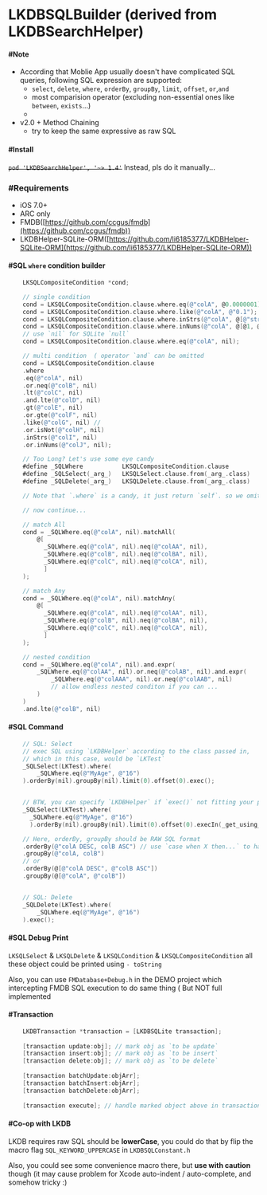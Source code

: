 # LKDBSQLBuilder (derived from LKDBSearchHelper)


#### #Note
* According that Moblie App usually doesn't have complicated SQL queries, following SQL expression are supported: 
  * `select`, `delete`, `where`, `orderBy`, `groupBy`, `limit`, `offset`, `or`,`and`
  * most comparision operator (excluding non-essential ones like `between`, `exists`...)
  * 
* v2.0 + Method Chaining
  * try to keep the same expressive as raw SQL 


#### #Install

~~`pod 'LKDBSearchHelper', '~> 1.4'`~~
Instead, pls do it manually...

### #Requirements

* iOS 7.0+
* ARC only 
* FMDB([https://github.com/ccgus/fmdb](https://github.com/ccgus/fmdb))
* LKDBHelper-SQLite-ORM([https://github.com/li6185377/LKDBHelper-SQLite-ORM](https://github.com/li6185377/LKDBHelper-SQLite-ORM))


#### #SQL `where` condition builder


```objective-c
    LKSQLCompositeCondition *cond;

    // single condition
    cond = LKSQLCompositeCondition.clause.where.eq(@"colA", @0.0000001);
    cond = LKSQLCompositeCondition.clause.where.like(@"colA", @"0.1");
    cond = LKSQLCompositeCondition.clause.where.inStrs(@"colA", @[@"str1", @"str2", @"str3"]);
    cond = LKSQLCompositeCondition.clause.where.inNums(@"colA", @[@1, @2, @3]);
    // use `nil` for SQLite `null`
    cond = LKSQLCompositeCondition.clause.where.eq(@"colA", nil);

    // multi condition  ( operator `and` can be omitted 
    cond = LKSQLCompositeCondition.clause
    .where
    .eq(@"colA", nil)
    .or.neq(@"colB", nil)
    .lt(@"colC", nil)
    .and.lte(@"colD", nil)
    .gt(@"colE", nil)
    .or.gte(@"colF", nil)
    .like(@"colG", nil) // 
    .or.isNot(@"colH", nil)
    .inStrs(@"colI", nil)
    .or.inNums(@"colJ", nil);

    // Too Long? Let's use some eye candy
    #define _SQLWhere           LKSQLCompositeCondition.clause
    #define _SQLSelect(_arg_)   LKSQLSelect.clause.from(_arg_.class)
    #define _SQLDelete(_arg_)   LKSQLDelete.clause.from(_arg_.class)

    // Note that `.where` is a candy, it just return `self`. so we omitted it in the macro above to save a method calling

    // now continue...

    // match All
    cond = _SQLWhere.eq(@"colA", nil).matchAll(
        @[
          _SQLWhere.eq(@"colA", nil).neq(@"colAA", nil),
          _SQLWhere.eq(@"colB", nil).neq(@"colBA", nil),
          _SQLWhere.eq(@"colC", nil).neq(@"colCA", nil),
          ]
    );

    // match Any
    cond = _SQLWhere.eq(@"colA", nil).matchAny(
        @[
          _SQLWhere.eq(@"colA", nil).neq(@"colAA", nil),
          _SQLWhere.eq(@"colB", nil).neq(@"colBA", nil),
          _SQLWhere.eq(@"colC", nil).neq(@"colCA", nil),
          ]
    );

    // nested condition
    cond = _SQLWhere.eq(@"colA", nil).and.expr(
        _SQLWhere.eq(@"colAA", nil).or.neq(@"colAB", nil).and.expr(
            _SQLWhere.eq(@"colAAA", nil).or.neq(@"colAAB", nil)
            // allow endless nested conditon if you can ...
        )
    )
    .and.lte(@"colB", nil)
```
     
     
#### #SQL Command

```objective-c
    // SQL: Select
    // exec SQL using `LKDBHelper` according to the class passed in, 
    // which in this case, would be `LKTest` 
    _SQLSelect(LKTest).where(
        _SQLWhere.eq(@"MyAge", @"16")
    ).orderBy(nil).groupBy(nil).limit(0).offset(0).exec();


    // BTW, you can specify `LKDBHelper` if `exec()` not fitting your project scheme
    _SQLSelect(LKTest).where(
      _SQLWhere.eq(@"MyAge", @"16")
      ).orderBy(nil).groupBy(nil).limit(0).offset(0).execIn(_get_using_LKDBHelper_from_somewhere_);

    // Here, orderBy, groupBy should be RAW SQL format
	.orderBy(@"colA DESC, colB ASC") // use `case when X then...` to have more control on sorting if needed
	.groupBy(@"colA, colB")
	// or
	.orderBy(@[@"colA DESC", @"colB ASC"])
	.groupBy(@[@"colA", @"colB"])


    // SQL: Delete
    _SQLDelete(LKTest).where(
        _SQLWhere.eq(@"MyAge", @"16")
    ).exec();

```


#### #SQL Debug Print

`LKSQLSelect` &
`LKSQLDelete` &
`LKSQLCondition` &
`LKSQLCompositeCondition`  all these object could be printed using `- toString`

Also, you can use `FMDatabase+Debug.h` in the DEMO project which intercepting FMDB SQL execution to do same thing ( But NOT full implemented
    

#### #Transaction
    
```objective-c
    LKDBTransaction *transaction = [LKDBSQLite transaction];
    
    [transaction update:obj]; // mark obj as `to be update`
    [transaction insert:obj]; // mark obj as `to be insert` 
    [transaction delete:obj]; // mark obj as `to be delete` 
    
    [transaction batchUpdate:objArr];
    [transaction batchInsert:objArr];
    [transaction batchDelete:objArr];
    
    [transaction execute]; // handle marked object above in transaction
```
    
#### #Co-op with LKDB

LKDB requires raw SQL should be **lowerCase**, you could do that by flip the macro flag `SQL_KEYWORD_UPPERCASE` in `LKDBSQLConstant.h`

Also, you could see some convenience macro there, but **use with caution** though (it may cause problem for Xcode auto-indent / auto-complete, and somehow tricky :)